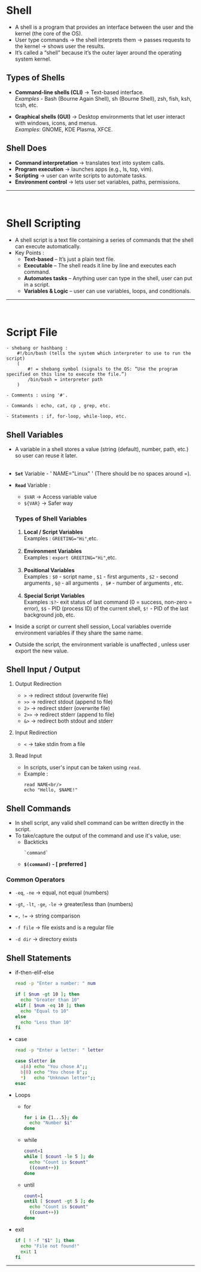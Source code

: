 # Shell

- A shell is a program that provides an interface between the user and the kernel (the core of the OS).
- User type commands → the shell interprets them → passes requests to the kernel → shows user the results.
- It’s called a “shell” because it’s the outer layer around the operating system kernel.

## Types of Shells

- **Command-line shells (CLI)** → Text-based interface.<br/>
  _Examples_ - Bash (Bourne Again Shell), sh (Bourne Shell), zsh, fish, ksh, tcsh, etc.

- **Graphical shells (GUI)** → Desktop environments that let user interact with windows, icons, and menus.<br/>
  _Examples_: GNOME, KDE Plasma, XFCE.

## Shell Does

- **Command interpretation** → translates text into system calls.
- **Program execution** → launches apps (e.g., ls, top, vim).
- **Scripting** → user can write scripts to automate tasks.
- **Environment control** → lets user set variables, paths, permissions.

---

<br/>

# Shell Scripting

- A shell script is a text file containing a series of commands that the shell can execute automatically.
- Key Points :
  - **Text-based** – It’s just a plain text file.
  - **Executable** – The shell reads it line by line and executes each command.
  - **Automates tasks** – Anything user can type in the shell, user can put in a script.
  - **Variables & Logic** – user can use variables, loops, and conditionals.

---

<br/>

# Script File

```
- shebang or hashbang :
    #!/bin/bash (tells the system which interpreter to use to run the script)
    (
        #! = shebang symbol (signals to the OS: “Use the program specified on this line to execute the file.”)
        /bin/bash = interpreter path
    )

- Comments : using '#'.

- Commands : echo, cat, cp , grep, etc.

- Statements : if, for-loop, while-loop, etc.
```

## Shell Variables

- A variable in a shell stores a value (string (default), number, path, etc.) so user can reuse it later.
  <br/><br/>
- **`Set`** Variable - ' NAME="Linux" ' (There should be no spaces around =).
- **`Read`** Variable :

  - `$VAR` → Access variable value
  - `${VAR}` → Safer way

  ### Types of Shell Variables

  1. **Local / Script Variables**
     <br/>
     Examples : `GREETING="Hi"`,etc.
     <br/><br/>
  2. **Environment Variables**
     <br/>
     Examples : `export GREETING="Hi"`,etc.
     <br/><br/>
  3. **Positional Variables**
     <br/>
     Examples : `$0` - script name , `$1` - first arguments , `$2` - second arguments , `$@` - all arguments `, $#` - number of arguments , etc.
     <br/><br/>
  4. **Special Script Variables**
     <br/>
     Examples :`$?`- exit status of last command (0 = success, non-zero = error), `$$` - PID (process ID) of the current shell, `$!` - PID of the last background job, etc.

- Inside a script or current shell session, Local variables override environment variables if they share the same name.
- Outside the script, the environment variable is unaffected , unless user export the new value.

## Shell Input / Output

1. Output Redirection

   - `>` → redirect stdout (overwrite file)
   - `>>` → redirect stdout (append to file)
   - `2>` → redirect stderr (overwrite file)
   - `2>>` → redirect stderr (append to file)
   - `&>` → redirect both stdout and stderr

2. Input Redirection

   - `<` → take stdin from a file

3. Read Input
   - In scripts, user's input can be taken using `read`.<br/>
   - Example :
     ```
     read NAME<br/>
     echo "Hello, $NAME!"
     ```

## Shell Commands

- In shell script, any valid shell command can be written directly in the script.
- To take/capture the output of the command and use it's value, use:
  - Backticks
    ```
    `command`
    ```
  - **`$(command)` - [ preferred ]**

### Common Operators

- `-eq`, `-ne` → equal, not equal (numbers)

- `-gt`, `-lt`, `-ge`, `-le` → greater/less than (numbers)

- `=,` `!=` → string comparison

- `-f file` → file exists and is a regular file

- `-d dir` → directory exists

## Shell Statements

- if-then-elif-else<br/>

  ```bash
  read -p "Enter a number: " num

  if [ $num -gt 10 ]; then
    echo "Greater than 10"
  elif [ $num -eq 10 ]; then
    echo "Equal to 10"
  else
    echo "Less than 10"
  fi
  ```

- case

  ```bash
  read -p "Enter a letter: " letter

  case $letter in
    a|A) echo "You chose A";;
    b|B) echo "You chose B";;
    *)   echo "Unknown letter";;
  esac

  ```

- Loops

  - for

    ```bash
    for i in {1...5}; do
      echo "Number $i"
    done

    ```

  - while

    ```bash
    count=1
    while [ $count -le 5 ]; do
      echo "Count is $count"
      ((count++))
    done

    ```

  - until

    ```bash
    count=1
    until [ $count -gt 5 ]; do
      echo "Count is $count"
      ((count++))
    done

    ```

- exit

  ```bash
  if [ ! -f "$1" ]; then
    echo "File not found!"
    exit 1
  fi
  ```

---

<br/>
